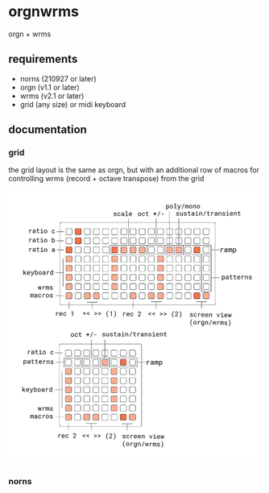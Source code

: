 # orgnwrms

orgn + wrms

## requirements

- norns (210927 or later)
- orgn (v1.1 or later)
- wrms (v2.1 or later)
- grid (any size) or midi keyboard

## documentation

### grid

the grid layout is the same as orgn, but with an additional row of macros for controlling wrms (record + octave transpose) from the grid

![orgnwrms docs](lib/doc/orgnwrms.png)

### norns
